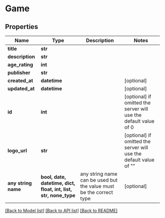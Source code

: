 # Game


## Properties
Name | Type | Description | Notes
------------ | ------------- | ------------- | -------------
**title** | **str** |  | 
**description** | **str** |  | 
**age_rating** | **int** |  | 
**publisher** | **str** |  | 
**created_at** | **datetime** |  | [optional] 
**updated_at** | **datetime** |  | [optional] 
**id** | **int** |  | [optional]  if omitted the server will use the default value of 0
**logo_url** | **str** |  | [optional]  if omitted the server will use the default value of ""
**any string name** | **bool, date, datetime, dict, float, int, list, str, none_type** | any string name can be used but the value must be the correct type | [optional]

[[Back to Model list]](../README.md#documentation-for-models) [[Back to API list]](../README.md#documentation-for-api-endpoints) [[Back to README]](../README.md)


